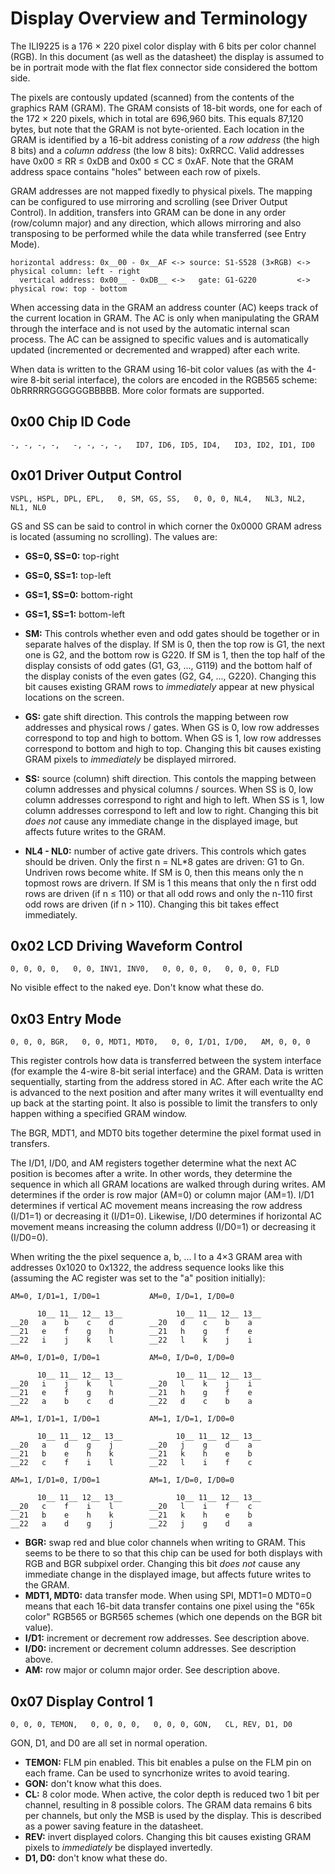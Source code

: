 # Display Overview and Terminology

The ILI9225 is a 176 × 220 pixel color display with 6 bits per color channel
(RGB). In this document (as well as the datasheet) the display is assumed to be
in portrait mode with the flat flex connector side considered the bottom side.

The pixels are contously updated (scanned) from the contents of the graphics RAM
(GRAM). The GRAM consists of 18-bit words, one for each of the 172 × 220 pixels,
which in total are 696,960 bits. This equals 87,120 bytes, but note that the
GRAM is not byte-oriented. Each location in the GRAM is identified by a 16-bit
address conisting of a _row address_ (the high 8 bits) and a _column address_
(the low 8 bits): 0xRRCC. Valid addresses have 0x00 ≤ RR ≤ 0xDB and 0x00 ≤ CC ≤
0xAF. Note that the GRAM address space contains "holes" between each row of
pixels.

GRAM addresses are not mapped fixedly to physical pixels. The mapping can be
configured to use mirroring and scrolling (see Driver Output Control). In
addition, transfers into GRAM can be done in any order (row/column major) and
any direction, which allows mirroring and also transposing to be performed while
the data while transferred (see Entry Mode).

    horizontal address: 0x__00 - 0x__AF <-> source: S1-S528 (3×RGB) <-> physical column: left - right
      vertical address: 0x00__ - 0xDB__ <->   gate: G1-G220         <->    physical row: top - bottom

When accessing data in the GRAM an address counter (AC) keeps track of the
current location in GRAM. The AC is only when manipulating the GRAM through the
interface and is not used by the automatic internal scan process. The AC can be
assigned to specific values and is automatically updated (incremented or
decremented and wrapped) after each write.

When data is written to the GRAM using 16-bit color values (as with the 4-wire
8-bit serial interface), the colors are encoded in the RGB565 scheme:
0bRRRRRGGGGGGBBBBB. More color formats are supported.

## 0x00 Chip ID Code

`-, -, -, -,   -, -, -, -,   ID7, ID6, ID5, ID4,   ID3, ID2, ID1, ID0`

## 0x01 Driver Output Control

`VSPL, HSPL, DPL, EPL,   0, SM, GS, SS,   0, 0, 0, NL4,   NL3, NL2, NL1, NL0`

GS and SS can be said to control in which corner the 0x0000 GRAM adress is
located (assuming no scrolling). The values are:

* **GS=0, SS=0:** top-right
* **GS=0, SS=1:** top-left
* **GS=1, SS=0:** bottom-right
* **GS=1, SS=1:** bottom-left

* **SM:** This controls whether even and odd gates should be together or in
  separate halves of the display. If SM is 0, then the top row is G1, the next
  one is G2, and the bottom row is G220. If SM is 1, then the top half of the
  display consists of odd gates (G1, G3, ..., G119) and the bottom half of the
  display conists of the even gates (G2, G4, ..., G220). Changing this bit
  causes existing GRAM rows to _immediately_ appear at new physical locations on
  the screen.
* **GS:** gate shift direction. This controls the mapping between row addresses
  and physical rows / gates. When GS is 0, low row addresses correspond to top
  and high to bottom. When GS is 1, low row addresses correspond to bottom and
  high to top. Changing this bit causes existing GRAM pixels to _immediately_ be
  displayed mirrored.
* **SS:** source (column) shift direction. This contols the mapping between
  column addresses and physical columns / sources. When SS is 0, low column
  addresses correspond to right and high to left. When SS is 1, low column
  addresses correspond to left and low to right. Changing this bit _does not_
  cause any immediate change in the displayed image, but affects future writes
  to the GRAM.
* **NL4 - NL0:** number of active gate drivers. This controls which gates should
  be driven. Only the first n = NL*8 gates are driven: G1 to Gn. Undriven rows
  become white. If SM is 0, then this means only the n topmost rows are drivern.
  If SM is 1 this means that only the n first odd rows are driven (if n ≤ 110)
  or that all odd rows and only the n-110 first odd rows are driven (if n >
  110). Changing this bit takes effect immediately.

## 0x02 LCD Driving Waveform Control

`0, 0, 0, 0,   0, 0, INV1, INV0,   0, 0, 0, 0,   0, 0, 0, FLD`

No visible effect to the naked eye. Don't know what these do.

## 0x03 Entry Mode

`0, 0, 0, BGR,   0, 0, MDT1, MDT0,   0, 0, I/D1, I/D0,   AM, 0, 0, 0`

This register controls how data is transferred between the system interface (for
example the 4-wire 8-bit serial interface) and the GRAM. Data is written
sequentially, starting from the address stored in AC. After each write the AC is
advanced to the next position and after many writes it will eventuallty end up
back at the starting point. It also is possible to limit the transfers to only
happen withing a specified GRAM window.

The BGR, MDT1, and MDT0 bits together determine the pixel format used in
transfers.

The I/D1, I/D0, and AM registers together determine what the next AC position is
becomes after a write. In other words, they determine the sequence in which all
GRAM locations are walked through during writes. AM determines if the order is
row major (AM=0) or column major (AM=1). I/D1 determines if vertical AC movement
means increasing the row address (I/D1=1) or decreasing it (I/D1=0). Likewise,
I/D0 determines if horizontal AC movement means increasing the column address
(I/D0=1) or decreasing it (I/D0=0).

When writing the the pixel sequence a, b, ... l to a 4×3 GRAM area with
addresses 0x1020 to 0x1322, the address sequence looks like this (assuming the
AC register was set to the "a" position initially):

    AM=0, I/D1=1, I/D0=1           AM=0, I/D=1, I/D0=0

          10__ 11__ 12__ 13__            10__ 11__ 12__ 13__
    __20   a    b    c    d        __20   d    c    b    a
    __21   e    f    g    h        __21   h    g    f    e
    __22   i    j    k    l        __22   l    k    j    i

    AM=0, I/D1=0, I/D0=1           AM=0, I/D=0, I/D0=0

          10__ 11__ 12__ 13__            10__ 11__ 12__ 13__
    __20   i    j    k    l        __20   l    k    j    i
    __21   e    f    g    h        __21   h    g    f    e
    __22   a    b    c    d        __22   d    c    b    a

    AM=1, I/D1=1, I/D0=1           AM=1, I/D=1, I/D0=0

          10__ 11__ 12__ 13__            10__ 11__ 12__ 13__
    __20   a    d    g    j        __20   j    g    d    a
    __21   b    e    h    k        __21   k    h    e    b
    __22   c    f    i    l        __22   l    i    f    c

    AM=1, I/D1=0, I/D0=1           AM=1, I/D=0, I/D0=0

          10__ 11__ 12__ 13__            10__ 11__ 12__ 13__
    __20   c    f    i    l        __20   l    i    f    c
    __21   b    e    h    k        __21   k    h    e    b
    __22   a    d    g    j        __22   j    g    d    a

* **BGR:** swap red and blue color channels when writing to GRAM. This seems to
  be there to so that this chip can be used for both displays with RGB and BGR
  subpixel order. Changing this bit _does not_ cause any immediate change in the
  displayed image, but affects future writes to the GRAM.
* **MDT1, MDT0:** data transfer mode. When using SPI, MDT1=0 MDT0=0 means that
  each 16-bit data transfer contains one pixel using the "65k color" RGB565 or
  BGR565 schemes (which one depends on the BGR bit value).
* **I/D1:** increment or decrement row addresses. See description above.
* **I/D0:** increment or decrement column addresses. See description above.
* **AM:** row major or column major order. See description above.

## 0x07 Display Control 1

`0, 0, 0, TEMON,   0, 0, 0, 0,   0, 0, 0, GON,   CL, REV, D1, D0`

GON, D1, and D0 are all set in normal operation.

* **TEMON:** FLM pin enabled. This bit enables a pulse on the FLM pin on each
  frame. Can be used to syncrhonize writes to avoid tearing.
* **GON:** don't know what this does.
* **CL:** 8 color mode. When active, the color depth is reduced two 1 bit per
  channel, resulting in 8 possible colors. The GRAM data remains 6 bits per
  channels, but only the MSB is used by the display. This is described as a
  power saving feature in the datasheet.
* **REV:** invert displayed colors. Changing this bit causes existing GRAM
  pixels to _immediately_ be displayed invertedly.
* **D1, D0:** don't know what these do.
